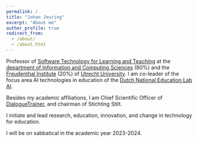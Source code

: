 ```yaml
---
permalink: /
title: "Johan Jeuring"
excerpt: "About me"
author_profile: true
redirect_from: 
  - /about/
  - /about.html
---
```


Professor of [Software Technology for Learning and Teaching](https://www.uu.nl/en/research/software/software-technology-for-learning-and-teaching) at the [department of Information and Computing Sciences](https://www.uu.nl/en/organisation/department-of-information-and-computing-sciences) (80%) and the [Freudenthal Institute](https://www.uu.nl/onderzoek/freudenthal-instituut) (20%) of [Utrecht University](https://www.uu.nl). I am co-leader of the focus area AI technologies in education of the [Dutch National Education Lab AI](https://www.ru.nl/en/nolai).

Besides my academic affiliations, I am Chief Scientific Officer of [DialogueTrainer](https://www.dialoguetrainer.com), and chairman of Stichting Stilt. 

I initiate and lead research, education, innovation, and change in technology for education.

I will be on sabbatical in the academic year 2023-2024.

